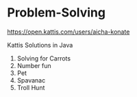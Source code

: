 # Problem-Solving
https://open.kattis.com/users/aicha-konate

Kattis Solutions in Java
1. Solving for Carrots
2. Number fun
3. Pet
4. Spavanac
5. Troll Hunt
